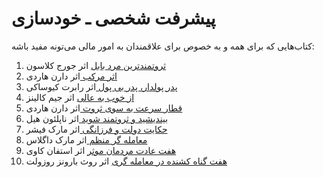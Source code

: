 # پیشرفت شخصی ـ خودسازی


کتاب‌هایی که برای همه و به خصوص برای علاقمندان به امور مالی می‌تونه مفید باشه:

1. [ثروتمندترین مرد بابل](https://panteashop.ir/ثروتمندترین-مرد-بابل-2/) اثر جورج کلاسون
2. [ اثر مرکب ](https://panteashop.ir/اثر-مرکب-دارن-هاردی-pdf/) اثر دارن هاردی
3. [ پدر پولدار، پدر بی پول ](https://www.sarzamindownload.com/16950/-%DA%A9%D8%AA%D8%A7%D8%A8-%D8%B5%D9%88%D8%AA%DB%8C-%D9%BE%D8%AF%D8%B1-%D9%BE%D9%88%D9%84%D8%AF%D8%A7%D8%B1-%D9%BE%D8%AF%D8%B1-%D8%A8%DB%8C-%D9%BE%D9%88%D9%84) اثر رابرت کیوساکی
4. [از خوب به عالی](https://panteashop.ir/از-خوب-به-عالی-جیم-کالینز-pdf/) اثر جیم کالینز
5. [ قطار سرعت به سوی ثروت ](https://panteashop.ir/قطار-سرعت-به-سوی-ثروت/) اثر دارن هاردی
6. [ بیندیشید و ثروتمند شوید ](https://panteashop.ir/دانلود-کامل-pdf-کتاب-بیندیشید-و-ثروتمند-ش/) اثر ناپلئون هیل
7. [ حکایت دولت و فرزانگی ](https://panteashop.ir/کتاب-صوتی-حکایت-دولت-و-فرزانگی/) اثر مارک فیشر
8. [ معامله گر منظم ](https://www.sena.ir/news/50511/کتاب-معامله-گر-منظم-حاصل-دو-دهه-تجریبات-یک-سرمایه-گذار-موفق) اثر مارک داگلاس
9. [هفت عادت مردمان موثر](https://panteashop.ir/هفت-عادت-مردمان-موثر-2/) اثر استفان کاوی
10. [هفت گناه کشنده در معامله گری](https://farachart.com/5355) اثر روث بارونز روزولت






